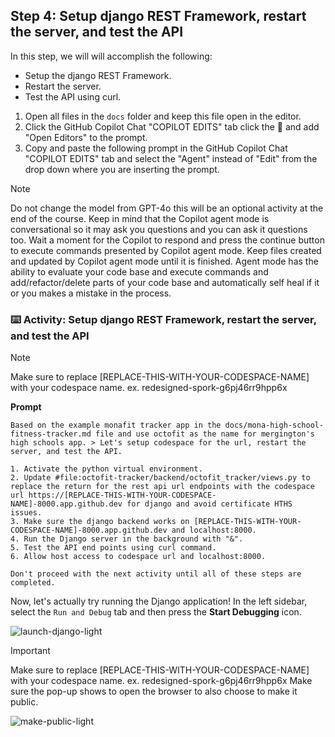 ## Step 4: Setup django REST Framework, restart the server, and test the API

In this step, we will will accomplish the following:

- Setup the django REST Framework.
- Restart the server.
- Test the API using curl.

1. Open all files in the `docs` folder and keep this file open in the editor.
2. Click the GitHub Copilot Chat "COPILOT EDITS" tab click the :paperclip: and add "Open Editors" to the prompt.
3. Copy and paste the following prompt in the GitHub Copilot Chat "COPILOT EDITS" tab and select the "Agent" instead of "Edit" from the drop down where you are inserting the prompt.

>[!NOTE]
> Do not change the model from GPT-4o this will be an optional activity at the end of the course.
> Keep in mind that the Copilot agent mode is conversational so it may ask you questions and you can ask it questions too.
> Wait a moment for the Copilot to respond and press the continue button to execute commands presented by Copilot agent mode.
> Keep files created and updated by Copilot agent mode until it is finished.
> Agent mode has the ability to evaluate your code base and execute commands and add/refactor/delete parts of your code base and automatically self heal if it or you makes a mistake in the process.

### :keyboard: Activity: Setup django REST Framework, restart the server, and test the API

> [!NOTE]
> Make sure to replace [REPLACE-THIS-WITH-YOUR-CODESPACE-NAME] with your codespace name.
> ex. redesigned-spork-g6pj46rr9hpp6x
>
> **Prompt**
>
> ```prompt
>Based on the example monafit tracker app in the docs/mona-high-school-fitness-tracker.md file and use octofit as the name for mergington's high schools app. > Let's setup codespace for the url, restart the server, and test the API.
> 
> 1. Activate the python virtual environment.
> 2. Update #file:octofit-tracker/backend/octofit_tracker/views.py to replace the return for the rest api url endpoints with the codespace url https://[REPLACE-THIS-WITH-YOUR-CODESPACE-NAME]-8000.app.github.dev for django and avoid certificate HTHS issues.
> 3. Make sure the django backend works on [REPLACE-THIS-WITH-YOUR-CODESPACE-NAME]-8000.app.github.dev and localhost:8000.
> 4. Run the Django server in the background with "&".
> 5. Test the API end points using curl command.
> 6. Allow host access to codespace url and localhost:8000.
>
> Don't proceed with the next activity until all of these steps are completed.
>```

Now, let's actually try running the Django application! In the left sidebar, select the `Run and Debug` tab and then press the **Start Debugging** icon.

![launch-django-light](https://github.com/user-attachments/assets/7e79880c-daf9-4b0e-bda9-01f0f2d29c66)

>[!IMPORTANT]
> Make sure to replace [REPLACE-THIS-WITH-YOUR-CODESPACE-NAME] with your codespace name.
> ex. redesigned-spork-g6pj46rr9hpp6x
> Make sure the pop-up shows to open the browser to also choose to make it public.

![make-public-light](https://github.com/user-attachments/assets/db483bad-4ddf-4321-869a-9bc3ad165e2e)
